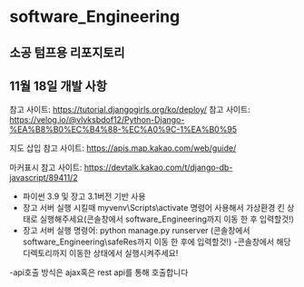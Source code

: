 # software_Engineering

## 소공 텀프용 리포지토리

## 11월 18일 개발 사항

참고 사이트: https://tutorial.djangogirls.org/ko/deploy/
참고 사이트: https://velog.io/@vlvksbdof12/Python-Django-%EA%B8%B0%EC%B4%88-%EC%A0%9C-1%EA%B0%95

지도 삽입 참고 사이트: https://apis.map.kakao.com/web/guide/

마커표시 참고 사이트: https://devtalk.kakao.com/t/django-db-javascript/89411/2

- 파이썬 3.9 및 장고 3.1버전 기반 사용
- 장고 서버 실행 시킬때 myvenv\Scripts\activate 명령어 사용해서 가상환경 킨 상태로 실행해주세요(콘솔창에서 software_Engineering까지 이동 한 후 입력할것!)
- 장고 서버 실행 명령어: python manage.py runserver (콘솔창에서 software_Engineering\safeRes까지 이동 한 후에 입력할것!)
  -콘솔창에서 해당 디렉토리까지 이동한 상태에서 실행시켜주세요!

-api호출 방식은 ajax혹은 rest api를 통해 호출합니다
